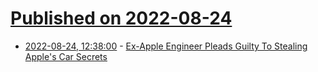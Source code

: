 # [Published on 2022-08-24](index.md)

* [2022-08-24, 12:38:00](https://soylentnews.org/article.pl?sid=22/08/23/1420241&from=rss) - [Ex-Apple Engineer Pleads Guilty To Stealing Apple's Car Secrets](https://soylentnews.org/article.pl?sid=22/08/23/1420241&from=rss)
